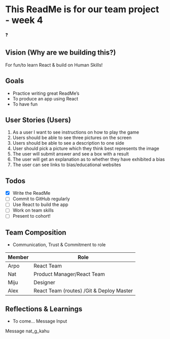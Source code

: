 # This ReadMe is for our team project  - week 4
:question:

## Vision (Why are we building this?)

For fun/to learn React & build on Human Skills!

## Goals
* Practice writing great ReadMe’s
* To produce an app using React
* To have fun

## User Stories (Users)
1. As a user I want to see instructions on how to play the game
2. Users should be able to see three pictures on the screen
3. Users should be able to see a description to one side
4. User should pick a picture which they think best represents the image
3. The user will submit answer and see a box with a result
4. The user will get an explanation as to whether they have exhibited a bias
5. The user can see links to bias/educational websites

## Todos
- [x] Write the ReadMe
- [ ] Commit to GitHub regularly
- [ ] Use React to build the app
- [ ] Work on team skills
- [ ] Present to cohort!

## Team Composition

- Communication, Trust & Commitment to role

Member | Role
------------ | -------------
Arpo | React Team
Nat | Product Manager/React Team
Miju | Designer
Alex | React Team (routes) /Git & Deploy Master

## Reflections & Learnings
- To come...
Message Input

Message nat_g_kahu

